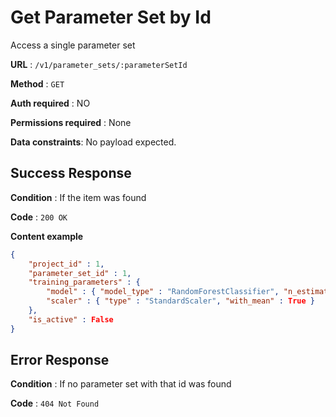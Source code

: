 # Get Parameter Set by Id
Access a single parameter set

**URL** : `/v1/parameter_sets/:parameterSetId`

**Method** : `GET`

**Auth required** : NO

**Permissions required** : None

**Data constraints**: No payload expected.

## Success Response

**Condition** : If the item was found

**Code** : `200 OK`

**Content example**

```json
{
	"project_id" : 1,
	"parameter_set_id" : 1,
	"training_parameters" : {
		"model" : { "model_type" : "RandomForestClassifier", "n_estimators" : 100 },
		"scaler" : { "type" : "StandardScaler", "with_mean" : True }
	},
	"is_active" : False
}
```

## Error Response

**Condition** : If no parameter set with that id was found

**Code** : `404 Not Found`